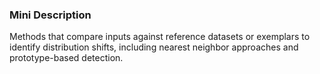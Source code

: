 ### Mini Description

Methods that compare inputs against reference datasets or exemplars to identify distribution shifts, including nearest neighbor approaches and prototype-based detection.
